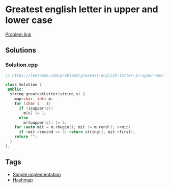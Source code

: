 # Greatest english letter in upper and lower case

[Problem link](https://leetcode.com/problems/greatest-english-letter-in-upper-and-lower-case)

## Solutions


### Solution.cpp
```cpp
// https://leetcode.com/problems/greatest-english-letter-in-upper-and-lower-case

class Solution {
 public:
  string greatestLetter(string s) {
    map<char, int> m;
    for (char c : s)
      if (isupper(c))
        m[c] |= 1;
      else
        m[toupper(c)] |= 2;
    for (auto mit = m.rbegin(); mit != m.rend(); ++mit)
      if (mit->second == 3) return string(1, mit->first);
    return "";
  }
};
```
## Tags

* [Simple implementation](/Collections/simple-implementation.md#simple-implementation)
* [Hashmap](/Collections/hashmap.md#hashmap)
